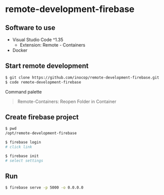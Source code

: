 # remote-development-firebase

## Software to use

- Visual Studio Code ^1.35
  - Extension: Remote - Containers
- Docker

## Start remote development

```sh
$ git clone https://github.com/inocop/remote-development-firebase.git
$ code remote-development-firebase
```

Command palette
>Remote-Containers: Reopen Folder in Container


## Create firebase project

```sh
$ pwd
/opt/remote-development-firebase

$ firebase login
# click link

$ firebase init
# select settings
```

## Run

```sh
$ firebase serve -p 5000 -o 0.0.0.0
```
